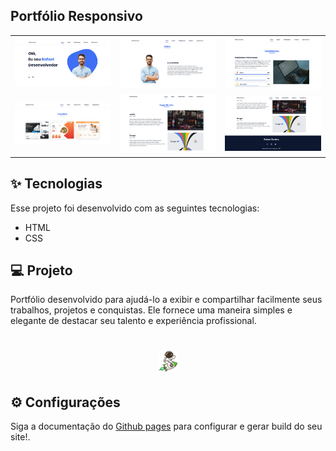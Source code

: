 ## Portfólio Responsivo 

<table align="center">
  <tr>
    <td>
      <img alt="Dev de Sucesso" src="github/preview.png" width="300">
    </td>
    <td>
      <img alt="Dev de Sucesso" src="github/preview2.png" width="300">
    </td>
    <td>
      <img alt="Dev de Sucesso" src="github/preview3.png" width="300">
    </td>
  </tr>
  <tr>
    <td>
      <img alt="Dev de Sucesso" src="github/preview4.png" width="300">
    </td>
    <td>
      <img alt="Dev de Sucesso" src="github/preview5.png" width="300">
    </td>
    <td>
      <img alt="Dev de Sucesso" src="github/preview6.png" width="300">
    </td>
  </tr>
</table>


## ✨ Tecnologias

Esse projeto foi desenvolvido com as seguintes tecnologias:

- HTML
- CSS

## 💻 Projeto

Portfólio desenvolvido para ajudá-lo a exibir e compartilhar facilmente seus trabalhos, projetos e conquistas. Ele fornece uma maneira simples e elegante de destacar seu talento e experiência profissional.

<h1 align="center">
  <img alt="Dev de Sucesso" src="github/logo.png" width="30">
</h1>

## ⚙️ Configurações

Siga a documentação do [Github pages](https://pages.github.com/) para configurar e gerar build do seu site!.
